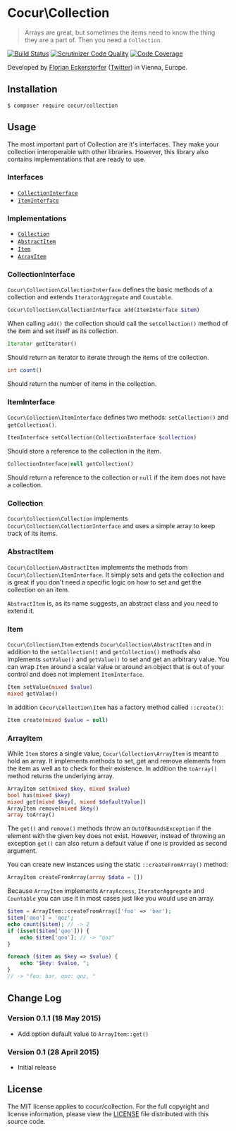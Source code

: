 Cocur\Collection
================

> Arrays are great, but sometimes the items need to know the thing they are a part of. Then you need a `Collection`.

[![Build Status](https://img.shields.io/travis/cocur/collection/master.svg?style=flat)](https://travis-ci.org/cocur/collection)
[![Scrutinizer Code Quality](https://img.shields.io/scrutinizer/g/cocur/collection.svg?style=flat)](https://scrutinizer-ci.com/g/cocur/collection/?branch=master)
[![Code Coverage](https://img.shields.io/scrutinizer/coverage/g/cocur/collection.svg?style=flat)](https://scrutinizer-ci.com/g/cocur/collection/?branch=master)

Developed by [Florian Eckerstorfer](https://florian.ec) ([Twitter](https://twitter.com/Florian_)) in Vienna, Europe.


Installation
------------

```shell
$ composer require cocur/collection
```


Usage
-----

The most important part of Collection are it's interfaces. They make your collection interoperable with other
libraries. However, this library also contains implementations that are ready to use.

### Interfaces

- [`CollectionInterface`](#collectioninterface)
- [`ItemInterface`](#iteminterface)

### Implementations

- [`Collection`](#collection)
- [`AbstractItem`](#abstractitem)
- [`Item`](#item)
- [`ArrayItem`](#arrayitem)

### CollectionInterface

`Cocur\Collection\CollectionInterface` defines the basic methods of a collection and extends
`IteratorAggregate` and `Countable`.

```php
Cocur\Collection\CollectionInterface add(ItemInterface $item)
```

When calling `add()` the collection should call the `setCollection()` method of the item and set itself as its
collection.

```php
Iterator getIterator()
```

Should return an iterator to iterate through the items of the collection.

```php
int count()
```

Should return the number of items in the collection.

### ItemInterface

`Cocur\Collection\ItemInterface` defines two methods: `setCollection()` and `getCollection()`.

```php
ItemInterface setCollection(CollectionInterface $collection)
```

Should store a reference to the collection in the item.

```php
CollectionInterface|null getCollection()
```

Should return a reference to the collection or `null` if the item does not have a collection.
 
### Collection

`Cocur\Collection\Collection` implements `Cocur\Collection\CollectionInterface` and uses a simple array to keep track
of its items.

### AbstractItem

`Cocur\Collection\AbstractItem` implements the methods from `Cocur\Collection\ItemInterface`. It simply sets and gets
the collection and is great if you don't need a specific logic on how to set and get the collection on an item.

`AbstractItem` is, as its name suggests, an abstract class and you need to extend it.

### Item

`Cocur\Collection\Item` extends `Cocur\Collection\AbstractItem` and in addition to the `setCollection()` and
`getCollection()` methods also implements `setValue()` and `getValue()` to set and get an arbitrary value. You can wrap
`Item` around a scalar value or around an object that is out of your control and does not implement `ItemInterface`.

```php
Item setValue(mixed $value)
mixed getValue()
```

In addition `Cocur\Collection\Item` has a factory method called `::create()`:

```php
Item create(mixed $value = null)
```

### ArrayItem

While `Item` stores a single value, `Cocur\Collection\ArrayItem` is meant to hold an array. It implements methods to
set, get and remove elements from the item as well as to check for their existence. In addition the `toArray()` method
returns the underlying array.

```php
ArrayItem set(mixed $key, mixed $value)
bool has(mixed $key)
mixed get(mixed $key[, mixed $defaultValue])
ArrayItem remove(mixed $key()
array toArray()
```

The `get()` and `remove()` methods throw an `OutOfBoundsException` if the element with the given key does not exist.
However, instead of throwing an exception `get()` can also return a default value if one is provided as second
argument.

You can create new instances using the static `::createFromArray()` method:

```php
ArrayItem createFromArray(array $data = [])
```

Because `ArrayItem` implements `ArrayAccess`, `IteratorAggregate` and `Countable` you can use it in most cases just
like you would use an array.

```php
$item = ArrayItem::createFromArray(['foo' => 'bar');
$item['qoo'] = 'qoz';
echo count($item); // -> 2
if (isset($item['qoo'])) {
    echo $item['qoo']; // -> "qoz"
}

foreach ($item as $key => $value) {
    echo "$key: $value, ";
}
// -> "foo: bar, qoo: qoz, "
```


Change Log
----------

### Version 0.1.1 (18 May 2015)

- Add option default value to `ArrayItem::get()`

### Version 0.1 (28 April 2015)

- Initial release


License
-------

The MIT license applies to cocur/collection. For the full copyright and license information, please view the
[LICENSE](https://github.com/cocur/collection/blob/master/LICENSE) file distributed with this source code.
